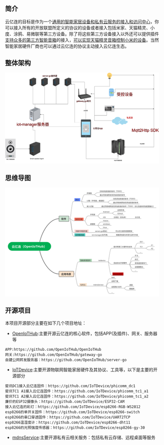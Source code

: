 ## 简介
云亿连的目标是作为一个[通用的智能家居设备和私有云服务的接入和访问中心]()，你可以接入所有的开放联盟所定义的协议的设备或者接入包括米家、天猫精灵、小度、涂鸦、易微联等第三方设备。除了将这些第三方设备接入以外还可以提供插件[支持众多的第三方智能音箱]()的接入，[可以实现天猫精灵音箱控制小米的设备]()。当然智能家居硬件厂商也可以通过云亿连的协议主动接入云亿连生态。  
## 整体架构

<img src="./images/OpenIoTHub-architecture.png" alt="架构" align=center >

## 思维导图

<img src="./images/naotu.svg" alt="架构" align=center >

## 开源项目

本项目开源部分主要在如下几个项目地址：  
* [OpenIoTHub](https://github.com/OpenIoTHub):主要开源云亿连的核心软件，包括APP(及插件)、网关、服务器等  
```
APP:https://github.com/OpenIoTHub/OpenIoTHub
网关:https://github.com/OpenIoTHub/gateway-go
自建公网转发服务器：https://github.com/OpenIoTHub/server-go
```
* [IoTDevice](https://github.com/IoTDevice):主要开源物联网智能家居硬件及其协议、工具等，以下是主要的开源部分  
```
斐讯DC1接入云亿连固件：https://github.com/IoTDevice/phicomm_dc1
斐讯TC1 A1接入云亿连固件：https://github.com/IoTDevice/phicomm_tc1_a1
斐讯TC1 A2接入云亿连固件：https://github.com/IoTDevice/phicomm_tc1_a2
廉价的ESP32摄像头：https://github.com/IoTDevice/ESP32-CAM
接入云亿连的彩灯：https://github.com/IoTDevice/esp8266-RGB-WS2812
esp8266的单开关固件：https://github.com/IoTDevice/esp8266-switch
esp8266的串口穿透固件：https://github.com/IoTDevice/UART2TCP
esp8266温湿度计：https://github.com/IoTDevice/esp8266-dht11
esp8266的光照强度传感器：https://github.com/IoTDevice/esp8266-gy-30
```
* [mdnsService](https://github.com/mdnsService):主要开源私有云相关服务：包括私有云存储、远程桌面等服务
